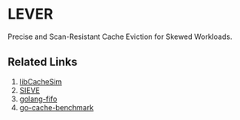 # LEVER

Precise and Scan-Resistant Cache Eviction for Skewed Workloads.

## Related Links

1. [libCacheSim](https://github.com/1a1a11a/libCacheSim)
2. [SIEVE](https://github.com/cacheMon/NSDI24-SIEVE)
3. [golang-fifo](https://github.com/scalalang2/golang-fifo)
4. [go-cache-benchmark](https://github.com/scalalang2/go-cache-benchmark)
